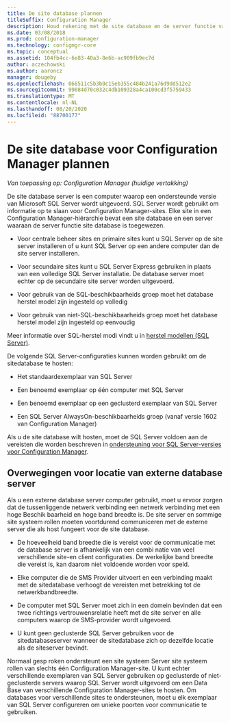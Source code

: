 ```yaml
---
title: De site database plannen
titleSuffix: Configuration Manager
description: Houd rekening met de site database en de server functie van de site database bij het plannen van uw Configuration Manager-hiërarchie.
ms.date: 03/08/2018
ms.prod: configuration-manager
ms.technology: configmgr-core
ms.topic: conceptual
ms.assetid: 104fb4cc-6e83-40a3-8e6b-ac909fb9ec7d
author: aczechowski
ms.author: aaroncz
manager: dougeby
ms.openlocfilehash: 068511c5b3b0c15eb355c484b241a76d9dd512e2
ms.sourcegitcommit: 99084d70c032c4db109328a4ca100cd3f5759433
ms.translationtype: MT
ms.contentlocale: nl-NL
ms.lasthandoff: 08/20/2020
ms.locfileid: "88700177"
---
```

# <a name="plan-for-the-site-database-for-configuration-manager"></a>De site database voor Configuration Manager plannen

*Van toepassing op: Configuration Manager (huidige vertakking)*

De site database server is een computer waarop een ondersteunde versie van Microsoft SQL Server wordt uitgevoerd. SQL Server wordt gebruikt om informatie op te slaan voor Configuration Manager-sites. Elke site in een Configuration Manager-hiërarchie bevat een site database en een server waaraan de server functie site database is toegewezen.  

-   Voor centrale beheer sites en primaire sites kunt u SQL Server op de site server installeren of u kunt SQL Server op een andere computer dan de site server installeren.  

-   Voor secundaire sites kunt u SQL Server Express gebruiken in plaats van een volledige SQL Server installatie. De database server moet echter op de secundaire site server worden uitgevoerd.  

-  Voor gebruik van de SQL-beschikbaarheids groep moet het database herstel model zijn ingesteld op volledig  

-  Voor gebruik van niet-SQL-beschikbaarheids groep moet het database herstel model zijn ingesteld op eenvoudig  

Meer informatie over SQL-herstel modi vindt u in [herstel modellen (SQL Server)](/sql/relational-databases/backup-restore/recovery-models-sql-server).

De volgende SQL Server-configuraties kunnen worden gebruikt om de sitedatabase te hosten:  

-   Het standaardexemplaar van SQL Server  

-   Een benoemd exemplaar op één computer met SQL Server  

-   Een benoemd exemplaar op een geclusterd exemplaar van SQL Server  

-   Een SQL Server AlwaysOn-beschikbaarheids groep (vanaf versie 1602 van Configuration Manager)


Als u de site database wilt hosten, moet de SQL Server voldoen aan de vereisten die worden beschreven in [ondersteuning voor SQL Server-versies voor Configuration Manager](../../../core/plan-design/configs/support-for-sql-server-versions.md).  



## <a name="remote-database-server-location-considerations"></a>Overwegingen voor locatie van externe database server  

Als u een externe database server computer gebruikt, moet u ervoor zorgen dat de tussenliggende netwerk verbinding een netwerk verbinding met een hoge Beschik baarheid en hoge band breedte is. De site server en sommige site systeem rollen moeten voortdurend communiceren met de externe server die als host fungeert voor de site database.

-   De hoeveelheid band breedte die is vereist voor de communicatie met de database server is afhankelijk van een combi natie van veel verschillende site-en client configuraties. De werkelijke band breedte die vereist is, kan daarom niet voldoende worden voor speld.  

-   Elke computer die de SMS Provider uitvoert en een verbinding maakt met de sitedatabase verhoogt de vereisten met betrekking tot de netwerkbandbreedte.  

-   De computer met SQL Server moet zich in een domein bevinden dat een twee richtings vertrouwensrelatie heeft met de site server en alle computers waarop de SMS-provider wordt uitgevoerd.  

-   U kunt geen geclusterde SQL Server gebruiken voor de sitedatabaseserver wanneer de sitedatabase zich op dezelfde locatie als de siteserver bevindt.  


Normaal gesp roken ondersteunt een site systeem Server site systeem rollen van slechts één Configuration Manager-site. U kunt echter verschillende exemplaren van SQL Server gebruiken op geclusterde of niet-geclusterde servers waarop SQL Server wordt uitgevoerd om een Data Base van verschillende Configuration Manager-sites te hosten. Om databases voor verschillende sites te ondersteunen, moet u elk exemplaar van SQL Server configureren om unieke poorten voor communicatie te gebruiken.